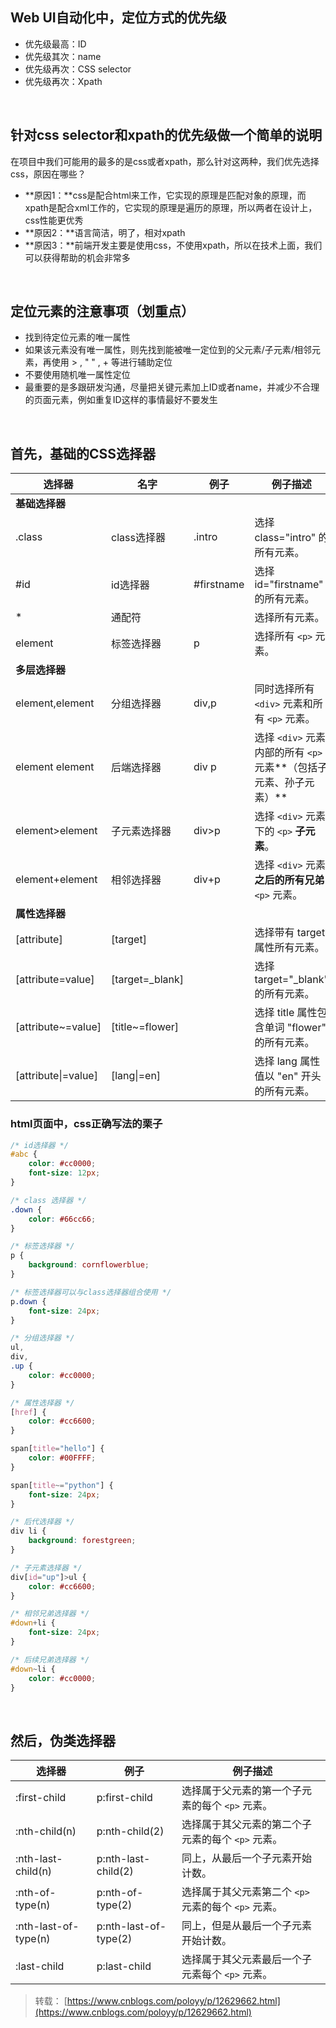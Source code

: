
## **Web UI自动化中，定位方式的优先级**
- 优先级最高：ID
- 优先级其次：name
- 优先级再次：CSS selector
- 优先级再次：Xpath

 

## 针对css selector和xpath的优先级做一个简单的说明
在项目中我们可能用的最多的是css或者xpath，那么针对这两种，我们优先选择css，原因在哪些？

- **原因1：**css是配合html来工作，它实现的原理是匹配对象的原理，而xpath是配合xml工作的，它实现的原理是遍历的原理，所以两者在设计上，css性能更优秀
- **原因2：**语言简洁，明了，相对xpath
- **原因3：**前端开发主要是使用css，不使用xpath，所以在技术上面，我们可以获得帮助的机会非常多

 

## 定位元素的注意事项（划重点）

- 找到待定位元素的唯一属性
- 如果该元素没有唯一属性，则先找到能被唯一定位到的父元素/子元素/相邻元素，再使用 > , " " , + 等进行辅助定位
- 不要使用随机唯一属性定位
- 最重要的是多跟研发沟通，尽量把关键元素加上ID或者name，并减少不合理的页面元素，例如重复ID这样的事情最好不要发生

 

## 首先，基础的CSS选择器
| 选择器 | 名字 | 例子 | 例子描述 |
| --- | --- | --- | --- |
| **基础选择器** |  |  |  |
| .class | class选择器 | .intro | 选择 class="intro" 的所有元素。 |
| #id | id选择器 | #firstname | 选择 id="firstname" 的所有元素。 |
| * | 通配符 |   | 选择所有元素。 |
| element | 标签选择器 | p | 选择所有 `<p>` 元素。 |
| **多层选择器** |  |  |  |
| element,element | 分组选择器 | div,p | 同时选择所有 `<div>` 元素和所有 `<p>` 元素。 |
| element element | 后端选择器 | div p | 选择 `<div>` 元素内部的所有 `<p>` 元素**（包括子元素、孙子元素）** |
| element>element | 子元素选择器 | div>p | 选择 `<div>` 元素下的 `<p>` **子元素**。 |
| element+element | 相邻选择器 | div+p | 选择 `<div>` 元素**之后的所有兄弟** `<p>` 元素。 |
| **属性选择器** |  |  |  |
| [attribute] | [target] |   | 选择带有 target 属性所有元素。 |
| [attribute=value] | [target=_blank] |   | 选择 target="_blank" 的所有元素。 |
| [attribute~=value] | [title~=flower] |   | 选择 title 属性包含单词 "flower" 的所有元素。 |
| [attribute&#124;=value] | [lang&#124;=en] |   | 选择 lang 属性值以 "en" 开头的所有元素。 |


### html页面中，css正确写法的栗子

```css
/* id选择器 */
#abc {
    color: #cc0000;
    font-size: 12px;
}

/* class 选择器 */
.down {
    color: #66cc66;
}

/* 标签选择器 */
p {
    background: cornflowerblue;
}

/* 标签选择器可以与class选择器组合使用 */
p.down {
    font-size: 24px;
}

/* 分组选择器 */
ul,
div,
.up {
    color: #cc0000;
}

/* 属性选择器 */
[href] {
    color: #cc6600;
}

span[title="hello"] {
    color: #00FFFF;
}

span[title~="python"] {
    font-size: 24px;
}

/* 后代选择器 */
div li {
    background: forestgreen;
}

/* 子元素选择器 */
div[id="up"]>ul {
    color: #cc6600;
}

/* 相邻兄弟选择器 */
#down+li {
    font-size: 24px;
}

/* 后续兄弟选择器 */
#down~li {
    color: #cc0000;
}

```
 

## 然后，伪类选择器
| 选择器 | 例子 |  例子描述 |
| --- | --- | --- |
| :first-child | p:first-child | 选择属于父元素的第一个子元素的每个 `<p>` 元素。 |
| :nth-child(n) | p:nth-child(2) | 选择属于其父元素的第二个子元素的每个 `<p>` 元素。 |
| :nth-last-child(n) | p:nth-last-child(2) | 同上，从最后一个子元素开始计数。 |
| :nth-of-type(n) | p:nth-of-type(2) | 选择属于其父元素第二个 `<p>` 元素的每个 `<p>` 元素。 |
| :nth-last-of-type(n) | p:nth-last-of-type(2) | 同上，但是从最后一个子元素开始计数。 |
| :last-child | p:last-child | 选择属于其父元素最后一个子元素每个 `<p>` 元素。 |


> 转载： [https://www.cnblogs.com/poloyy/p/12629662.html](https://www.cnblogs.com/poloyy/p/12629662.html)

